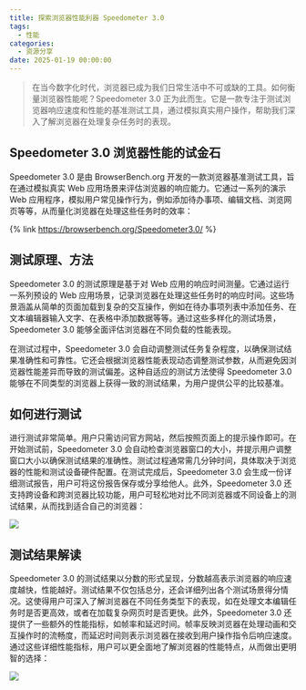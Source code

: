 ```yaml
---
title: 探索浏览器性能利器 Speedometer 3.0
tags:
  - 性能
categories:
  - 资源分享
date: 2025-01-19 00:00:00
---
```


> 在当今数字化时代，浏览器已成为我们日常生活中不可或缺的工具。如何衡量浏览器性能呢？Speedometer 3.0 正为此而生。它是一款专注于测试浏览器响应速度和性能的基准测试工具，通过模拟真实用户操作，帮助我们深入了解浏览器在处理复杂任务时的表现。

<!-- more -->

## Speedometer 3.0 浏览器性能的试金石

Speedometer 3.0 是由 BrowserBench.org 开发的一款浏览器基准测试工具，旨在通过模拟真实 Web 应用场景来评估浏览器的响应能力。它通过一系列的演示 Web 应用程序，模拟用户常见操作行为，例如添加待办事项、编辑文档、浏览网页等等，从而量化浏览器在处理这些任务时的效率：

{% link https://browserbench.org/Speedometer3.0/ %}

## 测试原理、方法

Speedometer 3.0 的测试原理是基于对 Web 应用的响应时间测量。它通过运行一系列预设的 Web 应用场景，记录浏览器在处理这些任务时的响应时间。这些场景涵盖从简单的页面加载到复杂的交互操作，例如在待办事项列表中添加任务、在文本编辑器输入文字、在表格中添加数据等等。通过这些多样化的测试场景，Speedometer 3.0 能够全面评估浏览器在不同负载的性能表现。

在测试过程中，Speedometer 3.0 会自动调整测试任务复杂程度，以确保测试结果准确性和可靠性。它还会根据浏览器性能表现动态调整测试参数，从而避免因浏览器性能差异而导致的测试偏差。这种自适应的测试方法使得 Speedometer 3.0 能够在不同类型的浏览器上获得一致的测试结果，为用户提供公平的比较基准。

## 如何进行测试

进行测试非常简单。用户只需访问官方网站，然后按照页面上的提示操作即可。在开始测试前，Speedometer 3.0 会自动检查浏览器窗口的大小，并提示用户调整窗口大小以确保测试结果的准确性。测试过程通常需几分钟时间，具体取决于浏览器的性能和测试设备硬件配置。在测试完成后，Speedometer 3.0 会生成一份详细测试报告，用户可将这份报告保存或分享给他人。此外，Speedometer 3.0 还支持跨设备和跨浏览器比较功能，用户可轻松地对比不同浏览器或不同设备上的测试结果，从而找到适合自己的浏览器：

![](https://cdn.dusays.com/2025/01/790-1.jpg)

## 测试结果解读

Speedometer 3.0 的测试结果以分数的形式呈现，分数越高表示浏览器的响应速度越快，性能越好。测试结果不仅包括总分，还会详细列出各个测试场景得分情况。这使得用户可深入了解浏览器在不同任务类型下的表现，如在处理文本编辑任务时是否更高效，或者在加载复杂网页时是否更快。此外，Speedometer 3.0 还提供了一些额外的性能指标，如帧率和延迟时间。帧率反映浏览器在处理动画和交互操作时的流畅度，而延迟时间则表示浏览器在接收到用户操作指令后响应速度。通过这些详细性能指标，用户可以更全面地了解浏览器的性能特点，从而做出更明智的选择：

![](https://cdn.dusays.com/2025/01/790-2.jpg)
